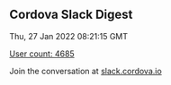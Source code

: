 ## Cordova Slack Digest
Thu, 27 Jan 2022 08:21:15 GMT

[User count: 4685](https://cordova.slack.com/)


Join the conversation at [slack.cordova.io](http://slack.cordova.io/)
